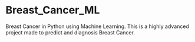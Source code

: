 # Breast_Cancer_ML
Breast Cancer in Python using Machine Learning. This is a highly advanced project made to predict and diagnosis Breast Cancer.
